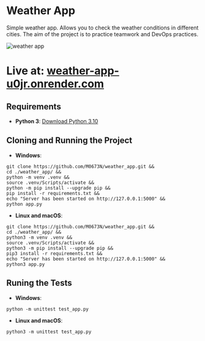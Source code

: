 # Weather App
Simple weather app. Allows you to check the weather conditions in different cities. 
The aim of the project is to practice teamwork and DevOps practices.

![weather app](https://github.com/user-attachments/assets/620f6cac-4274-44fd-ae32-57cb8f90a7e6)

# Live at: [weather-app-u0jr.onrender.com](https://weather-app-u0jr.onrender.com/)

## Requirements
- **Python 3**: [Download Python 3.10](https://www.python.org/downloads/release/python-3100/)

## Cloning and Running the Project
- **Windows**:
```
git clone https://github.com/M0673N/weather_app.git &&
cd ./weather_app/ &&
python -m venv .venv &&
source .venv/Scripts/activate &&
python -m pip install --upgrade pip &&
pip install -r requirements.txt &&
echo "Server has been started on http://127.0.0.1:5000" &&
python app.py
```
- **Linux and macOS**:
```
git clone https://github.com/M0673N/weather_app.git &&
cd ./weather_app/ &&
python3 -m venv .venv &&
source .venv/Scripts/activate &&
python3 -m pip install --upgrade pip &&
pip3 install -r requirements.txt &&
echo "Server has been started on http://127.0.0.1:5000" &&
python3 app.py
```

## Runing the Tests
- **Windows**:
```
python -m unittest test_app.py
```
- **Linux and macOS**:
```
python3 -m unittest test_app.py
```
